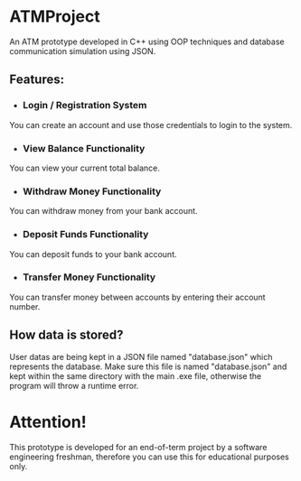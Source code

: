 # ATMProject

An ATM prototype developed in C++ using OOP techniques and database communication simulation using JSON.

## Features:

* ### Login / Registration System

You can create an account and use those credentials to login to the system.

* ### View Balance Functionality

You can view your current total balance.

* ### Withdraw Money Functionality

You can withdraw money from your bank account.

* ### Deposit Funds Functionality

You can deposit funds to your bank account.

* ### Transfer Money Functionality

You can transfer money between accounts by entering their account number.

## How data is stored?

User datas are being kept in a JSON file named "database.json" which represents the database. Make sure this file is named "database.json" and kept within the same directory with the main .exe file, otherwise the program will throw a runtime error.

# Attention!

This prototype is developed for an end-of-term project by a software engineering freshman, therefore you can use this for educational purposes only.
